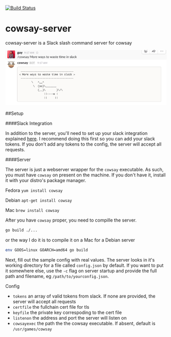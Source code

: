 [![Build Status](https://travis-ci.org/guygrigsby/cowsay-server.svg?branch=master)](https://travis-ci.org/guygrigsby/cowsay-server)

# cowsay-server
cowsay-server is a Slack slash command server for cowsay

![Sample](/image/sample.png)

##Setup

####Slack Integration

In addition to the server, you'll need to set up your slack integration explained [here](https://api.slack.com/slash-commands). I recommend doing this first so you can add your slack tokens. If you don't add any tokens to the config, the server will accept all requests.

####Server

The server is just a webserver wrapper for the `cowsay` executable. As such, you must have `cowsay` on present on the machine. If you don't have it, install it with your distro's package manager.

Fedora
`yum install cowsay`

Debian
`apt-get install cowsay`

Mac
`brew install cowsay`

After you have `cowsay` proper, you need to compille the server.

```bash
go build ./...
```
or the way I do it is to compile it on a Mac for a Debian server
```bash
env GOOS=linux GOARCH=amd64 go build
```


Next, fill out the sample config with real values. The server looks in it's working directory for a file called `config.json` by default. If you want to put it somewhere else, use the `-c` flag on server startup and provide the full path and filename, eg `/path/to/yourconfig.json`.

Config
- `tokens` an array of valid tokens from slack. If none are provided, the server will accept all requests
- `certfile` the fullchain cert file for tls
- `keyfile` the private key correspoding to the cert file
- `listenon` the address and port the server will listen on
- `cowsayexec` the path the the cowsay executable. If absent, default is `/usr/games/cowsay`


